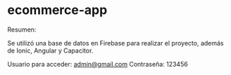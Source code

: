 # ecommerce-app

Resumen:

Se utilizó una base de datos en Firebase para realizar el proyecto, además de Ionic, Angular y Capacitor.


Usuario para acceder: admin@gmail.com
Contraseña: 123456
